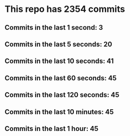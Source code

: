# This repo has 2354 commits

## Commits in the last 1 second: 3
## Commits in the last 5 seconds: 20
## Commits in the last 10 seconds: 41
## Commits in the last 60 seconds: 45
## Commits in the last 120 seconds: 45
## Commits in the last 10 minutes: 45
## Commits in the last 1 hour: 45
